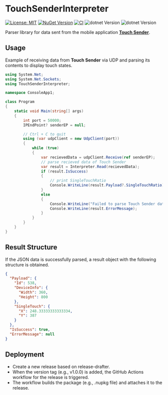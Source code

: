 # TouchSenderInterpreter

[![License: MIT](https://img.shields.io/badge/License-MIT-yellow.svg)](https://opensource.org/licenses/MIT)
[![NuGet Version](https://img.shields.io/nuget/v/Voltaney.TouchSenderInterpreter)](https://www.nuget.org/packages/Voltaney.TouchSenderInterpreter/)
[![CI](https://github.com/voltaney/TouchSenderInterpreter/actions/workflows/ci.yml/badge.svg)](https://github.com/voltaney/TouchSenderInterpreter/actions/workflows/ci.yml)
![dotnet Version](https://img.shields.io/badge/.NET-8.0-blueviolet)
![dotnet Version](https://img.shields.io/badge/.NET-9.0-blueviolet)

Parser library for data sent from the mobile application [**Touch Sender**](https://github.com/voltaney/touch-sender).

## Usage

Example of receiving data from **Touch Sender** via UDP and parsing its contents to display touch states.

```csharp
using System.Net;
using System.Net.Sockets;
using TouchSenderInterpreter;

namespace ConsoleApp1;

class Program
{
    static void Main(string[] args)
    {
        int port = 50000;
        IPEndPoint? senderEP = null;

        // Ctrl + C to quit
        using (var udpClient = new UdpClient(port))
        {
            while (true)
            {
                var recievedData = udpClient.Receive(ref senderEP);
                // parse recieved data of Touch Sender
                var result = Interpreter.Read(recievedData);
                if (result.IsSuccess)
                {
                    // print SingleTouchRatio
                    Console.WriteLine(result.Payload?.SingleTouchRatio);
                }
                else
                {
                    Console.WriteLine("Failed to parse Touch Sender data");
                    Console.WriteLine(result.ErrorMessage);
                }
            }
        }
    }
}
```

## Result Structure

If the JSON data is successfully parsed, a result object with the following structure is obtained.

```json
{
  "Payload": {
    "Id": 538,
    "DeviceInfo": {
      "Width": 360,
      "Height": 800
    },
    "SingleTouch": {
      "X": 248.33333333333334,
      "Y": 387
    }
  },
  "IsSuccess": true,
  "ErrorMessage": null
}
```

## Deployment
- Create a new release based on release-drafter.
- When the version tag (e.g., v1.0.0) is added, the GitHub Actions workflow for the release is triggered.
- The workflow builds the package (e.g., .nupkg file) and attaches it to the release.
